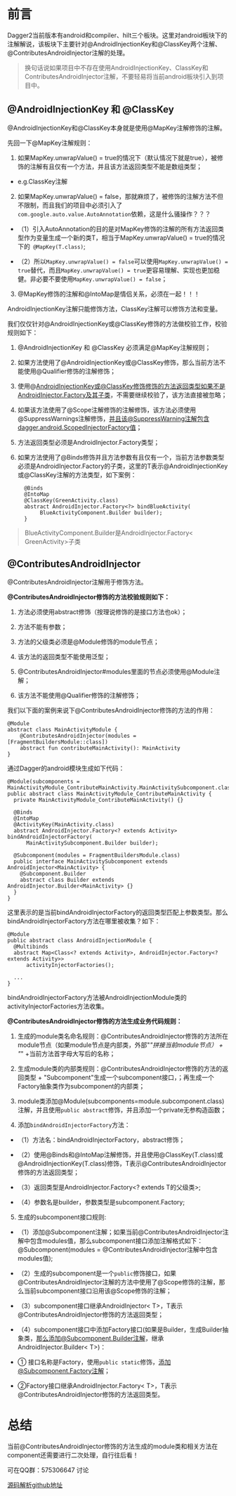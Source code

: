 # 前言 #

Dagger2当前版本有android和compiler、hilt三个板块。这里对android板块下的注解解说，该板块下主要针对@AndroidInjectionKey和@ClassKey两个注解、@ContributesAndroidInjector注解的处理。

>换句话说如果项目中不存在使用AndroidInjectionKey、ClassKey和ContributesAndroidInjector注解，不要轻易将当前android板块引入到项目中。

## @AndroidInjectionKey 和 @ClassKey ##

@AndroidInjectionKey和@ClassKey本身就是使用@MapKey注解修饰的注解。

先回一下@MapKey注解规则：

1. 如果MapKey.unwrapValue() = true的情况下（默认情况下就是true），被修饰的注解有且仅有一个方法，并且该方法返回类型不能是数组类型；

 - e.g.ClassKey注解

2. 如果MapKey.unwrapValue() = false，那就麻烦了，被修饰的注解方法不但不限制，而且我们的项目中必须引入了`com.google.auto.value.AutoAnnotation`依赖，这是什么骚操作？？？

 - （1）引入AutoAnnotation的目的是对MapKey修饰的注解的所有方法返回类型作为变量生成一个新的类T，相当于MapKey.unwrapValue() = true的情况下的` @MapKey(T.class)`;

 - （2）所以`MapKey.unwrapValue() = false`可以使用`MapKey.unwrapValue() = true`替代，而且`MapKey.unwrapValue() = true`更容易理解、实现也更加稳健。非必要不要使用`MapKey.unwrapValue() = false`；

3. @MapKey修饰的注解和@IntoMap是情侣关系，必须在一起！！！


AndroidInjectionKey注解只能修饰方法，ClassKey注解可以修饰方法和变量。

我们仅仅针对@AndroidInjectionKey或@ClassKey修饰的方法做校验工作，校验规则如下：

1. @AndroidInjectionKey 和 @ClassKey 必须满足@MapKey注解规则；


2. 如果方法使用了@AndroidInjectionKey或@ClassKey修饰，那么当前方法不能使用@Qualifier修饰的注解修饰；

3. 使用@AndroidInjectionKey或@ClassKey修饰修饰的方法返回类型如果不是AndroidInjector.Factory及其子类，不需要继续校验了，该方法直接被忽略；

4. 如果该方法使用了@Scope注解修饰的注解修饰，该方法必须使用@SuppressWarnings注解修饰，并且该@SuppressWarning注解包含dagger.android.ScopedInjectorFactory值；

5. 方法返回类型必须是AndroidInjector.Factory<T>类型；

6. 如果方法使用了@Binds修饰并且方法参数有且仅有一个，当前方法参数类型必须是AndroidInjector.Factory<T>的子类，这里的T表示@AndroidInjectionKey或@ClassKey注解的方法类型，如下案例：

		 @Binds
		 @IntoMap
		 @ClassKey(GreenActivity.class)
		 abstract AndroidInjector.Factory<?> bindBlueActivity(
		      BlueActivityComponent.Builder builder);
		 }

> BlueActivityComponent.Builder是AndroidInjector.Factory< GreenActivity>子类


## @ContributesAndroidInjector ##

@ContributesAndroidInjector注解用于修饰方法。

**@ContributesAndroidInjector修饰的方法校验规则如下：**

1. 方法必须使用abstract修饰（按理说修饰的是接口方法也ok）；

2. 方法不能有参数；

3. 方法的父级类必须是@Module修饰的module节点；

4. 该方法的返回类型不能使用泛型；

5. @ContributesAndroidInjector#modules里面的节点必须使用@Module注解；

6. 该方法不能使用@Qualifier修饰的注解修饰；

我们以下面的案例来说下@ContributesAndroidInjector修饰的方法的作用：

	@Module
	abstract class MainActivityModule {
	    @ContributesAndroidInjector(modules = [FragmentBuildersModule::class])
	    abstract fun contributeMainActivity(): MainActivity
	}

通过Dagger的android模块生成如下代码：

	@Module(subcomponents = MainActivityModule_ContributeMainActivity.MainActivitySubcomponent.class)
	public abstract class MainActivityModule_ContributeMainActivity {
	  private MainActivityModule_ContributeMainActivity() {}
	
	  @Binds
	  @IntoMap
	  @ActivityKey(MainActivity.class)
	  abstract AndroidInjector.Factory<? extends Activity> bindAndroidInjectorFactory(
	      MainActivitySubcomponent.Builder builder);
	
	  @Subcomponent(modules = FragmentBuildersModule.class)
	  public interface MainActivitySubcomponent extends AndroidInjector<MainActivity> {
	    @Subcomponent.Builder
	    abstract class Builder extends AndroidInjector.Builder<MainActivity> {}
	  }
	}

这里表示的是当前bindAndroidInjectorFactory的返回类型匹配上参数类型。那么bindAndroidInjectorFactory方法在哪里被收集？如下：

	@Module
	public abstract class AndroidInjectionModule {
	  @Multibinds
	  abstract Map<Class<? extends Activity>, AndroidInjector.Factory<? extends Activity>>
	      activityInjectorFactories();

	  ...
	}

bindAndroidInjectorFactory方法被AndroidInjectionModule类的activityInjectorFactories方法收集。

**@ContributesAndroidInjector修饰的方法生成业务代码规则：**

1. 生成的module类名命名规则：@ContributesAndroidInjector修饰的方法所在module节点（如果module节点是内部类，外部"_"拼接当前module节点） + "_" +当前方法首字母大写后的名称；

2. 生成module类的内部类规则：@ContributesAndroidInjector修饰的方法的返回类型 + "Subcomponent"生成一个subcomponent接口，；再生成一个Factory抽象类作为subcomponent的内部类；

3. module类添加@Module(subcomponents=module.subcomponent.class)注解，并且使用`public abstract`修饰，并且添加一个private无参构造函数；

4. 添加`bindAndroidInjectorFactory`方法：

 - （1）方法名：bindAndroidInjectorFactory，abstract修饰；

 - （2）使用@Binds和@IntoMap注解修饰，并且使用@ClassKey(T.class)或@AndroidInjectionKey(T.class)修饰，T表示@ContributesAndroidInjector修饰的方法返回类型；

 - （3）返回类型是AndroidInjector.Factory<? extends T的父级类>;

 - （4）参数名是builder，参数类型是subcomponent.Factory;

5. 生成的subcomponent接口规则:

 - （1）添加@Subcomponent注解；如果当前@ContributesAndroidInjector注解中包含modules值，那么subcomponent接口添加注解格式如下：@Subcomponent(modules = @ContributesAndroidInjector注解中包含modules值);

 - （2）生成的subcomponent是一个`public`修饰接口，如果@ContributesAndroidInjector注解的方法中使用了@Scope修饰的注解，那么当前subcomponent接口沿用该@Scope修饰的注解；

 - （3）subcomponent接口继承AndroidInjector< T>，T表示@ContributesAndroidInjector修饰的方法返回类型；

 - （4）subcomponent接口中添加Factory接口(如果是Builder，生成Builder抽象类，那么添加@Subcomponent.Builder注解，继承AndroidInjector.Builder< T>)：

 - ① 接口名称是Factory，使用`public static`修饰，添加@Subcomponent.Factory注解；

 - ②Factory接口继承AndroidInjector.Factory< T>，T表示@ContributesAndroidInjector修饰的方法返回类型。

# 总结 #

当前@ContributesAndroidInjector修饰的方法生成的module类和相关方法在component还需要进行二次处理，自行往后看！

可在QQ群：575306647 讨论

[源码解析github地址](https://github.com/hellogaod/DaggerCodeParse-2.38.1base)